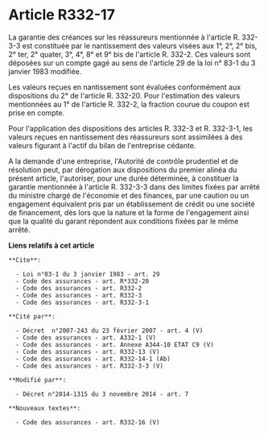 # Article R332-17

La garantie des créances sur les réassureurs mentionnée à l'article R. 332-3-3 est constituée par le nantissement des valeurs
visées aux 1°, 2°, 2° bis, 2° ter, 2° quater, 3°, 4°, 8° et 9° bis de l'article R. 332-2. Ces valeurs sont déposées sur un
compte gagé au sens de l'article 29 de la loi n° 83-1 du 3 janvier 1983 modifiée. 

Les valeurs reçues en nantissement sont évaluées conformément aux dispositions du 2° de l'article R. 332-20. Pour
l'estimation des valeurs mentionnées au 1° de l'article R. 332-2, la fraction courue du coupon est prise en compte. 

Pour l'application des dispositions des articles R. 332-3 et R. 332-3-1, les valeurs reçues en nantissement des réassureurs
sont assimilées à des valeurs figurant à l'actif du bilan de l'entreprise cédante. 

A la demande d'une entreprise, l'Autorité de contrôle prudentiel et de résolution peut, par dérogation aux dispositions du
premier alinéa du présent article, l'autoriser, pour une durée déterminée, à constituer la garantie mentionnée à l'article R.
332-3-3 dans des limites fixées par arrêté du ministre chargé de l'économie et des finances, par une caution ou un engagement
équivalent pris par un établissement de crédit ou une société de financement, dès lors que la nature et la forme de
l'engagement ainsi que la qualité du garant répondent aux conditions fixées par le même arrêté.

**Liens relatifs à cet article**

	**Cite**:

	  - Loi n°83-1 du 3 janvier 1983 - art. 29
	  - Code des assurances - art. R*332-20
	  - Code des assurances - art. R332-2
	  - Code des assurances - art. R332-3
	  - Code des assurances - art. R332-3-1

	**Cité par**:

	  - Décret  n°2007-243 du 23 février 2007 - art. 4 (V)
	  - Code des assurances - art. A332-1 (V)
	  - Code des assurances - art. Annexe A344-10 ETAT C9 (V)
	  - Code des assurances - art. R332-13 (V)
	  - Code des assurances - art. R332-14-1 (Ab)
	  - Code des assurances - art. R332-3-3 (V)

	**Modifié par**:

	  - Décret n°2014-1315 du 3 novembre 2014 - art. 7

	**Nouveaux textes**:

	  - Code des assurances - art. R332-16 (V)
